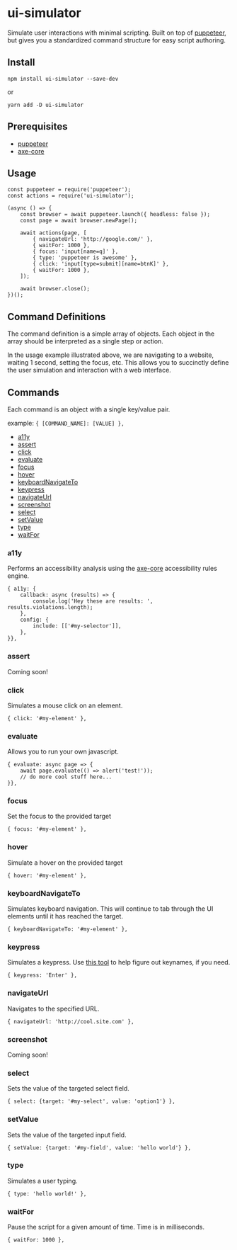 # ui-simulator
Simulate user interactions with minimal scripting. Built on top of [puppeteer](https://github.com/puppeteer/puppeteer), but gives you a standardized command structure for easy script authoring.

## Install
`npm install ui-simulator --save-dev` 

or 

`yarn add -D ui-simulator`

## Prerequisites
* [puppeteer](https://www.npmjs.com/package/puppeteer)
* [axe-core](https://www.npmjs.com/package/axe-core)

## Usage
```
const puppeteer = require('puppeteer');
const actions = require('ui-simulator');

(async () => {
	const browser = await puppeteer.launch({ headless: false });
	const page = await browser.newPage();

	await actions(page, [
		{ navigateUrl: 'http://google.com/' },
		{ waitFor: 1000 },
		{ focus: 'input[name=q]' },
		{ type: 'puppeteer is awesome' },
		{ click: 'input[type=submit][name=btnK]' },
		{ waitFor: 1000 },
	]);

	await browser.close();
})();
```

## Command Definitions
The command definition is a simple array of objects. Each object in the array should be interpreted as a single step or action.

In the usage example illustrated above, we are navigating to a website, waiting 1 second, setting the focus, etc. This allows you to succinctly define the user simulation and interaction with a web interface.

## Commands
Each command is an object with a single key/value pair. 

example: `{ [COMMAND_NAME]: [VALUE] },`

* [a11y](#a11y)
* [assert](#assert)
* [click](#click)
* [evaluate](#evaluate)
* [focus](#focus)
* [hover](#hover)
* [keyboardNavigateTo](#keyboardNavigateTo)
* [keypress](#keypress)
* [navigateUrl](#navigateUrl)
* [screenshot](#screenshot)
* [select](#select)
* [setValue](#setValue)
* [type](#type)
* [waitFor](#waitFor)

### a11y
Performs an accessibility analysis using the [axe-core](https://github.com/dequelabs/axe-core) accessibility rules engine.

```
{ a11y: {
	callback: async (results) => {
		console.log('Hey these are results: ', results.violations.length);
	},
	config: {
		include: [['#my-selector']],
	},
}},
```

### assert
Coming soon!

### click
Simulates a mouse click on an element.
```
{ click: '#my-element' },
```

### evaluate
Allows you to run your own javascript.
```
{ evaluate: async page => {
	await page.evaluate(() => alert('test!'));
	// do more cool stuff here...
}},
```

### focus
Set the focus to the provided target

```
{ focus: '#my-element' },
```

### hover
Simulate a hover on the provided target

```
{ hover: '#my-element' },
```

### keyboardNavigateTo
Simulates keyboard navigation. This will continue to tab through the UI elements until it has reached the target.

```
{ keyboardNavigateTo: '#my-element' },
```

### keypress
Simulates a keypress. Use [this tool](https://w3c.github.io/uievents/tools/key-event-viewer) to help figure out keynames, if you need.

```
{ keypress: 'Enter' },
```

### navigateUrl
Navigates to the specified URL.

```
{ navigateUrl: 'http://cool.site.com' },
```

### screenshot
Coming soon!
<!-- Captures a screenshot of the current page state.

Provide the puppeteer options object as the value.

```
{ screenshot: {} },
``` -->
### select
Sets the value of the targeted select field.

```
{ select: {target: '#my-select', value: 'option1'} },
```

### setValue
Sets the value of the targeted input field.

```
{ setValue: {target: '#my-field', value: 'hello world'} },
```

### type
Simulates a user typing.

```
{ type: 'hello world!' },
```

### waitFor
Pause the script for a given amount of time. Time is in milliseconds.

```
{ waitFor: 1000 },
```
